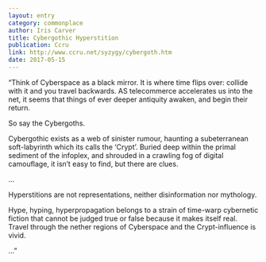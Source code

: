 ```yaml
---
layout: entry
category: commonplace
author: Iris Carver
title: Cybergothic Hyperstition
publication: Ccru
link: http://www.ccru.net/syzygy/cybergoth.htm
date: 2017-05-15
---
```


“Think of Cyberspace as a black mirror. It is where time flips over: collide with it and you travel backwards. AS telecommerce accelerates us into the net, it seems that things of ever deeper antiquity awaken, and begin their return.

So say the Cybergoths.

Cybergothic exists as a web of sinister rumour, haunting a subeterranean soft-labyrinth which its calls the ‘Crypt’. Buried deep within the primal sediment of the infoplex, and shrouded in a crawling fog of digital camouflage, it isn’t easy to find, but there are clues.

…

Hyperstitions are not representations, neither disinformation nor mythology.

Hype, hyping, hyperpropagation belongs to a strain of time-warp cybernetic fiction that cannot be judged true or false because it makes itself real. Travel through the nether regions of Cyberspace and the Crypt-influence is vivid.

…”
